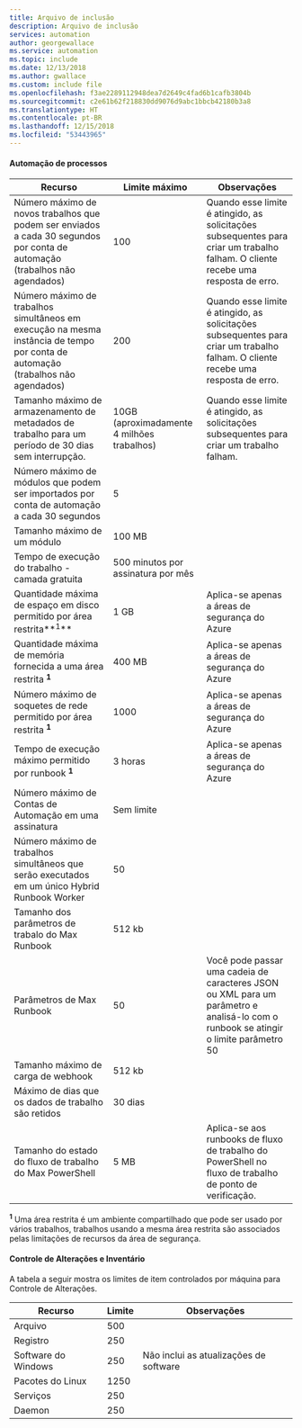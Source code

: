```yaml
---
title: Arquivo de inclusão
description: Arquivo de inclusão
services: automation
author: georgewallace
ms.service: automation
ms.topic: include
ms.date: 12/13/2018
ms.author: gwallace
ms.custom: include file
ms.openlocfilehash: f3ae2289112948dea7d2649c4fad6b1cafb3804b
ms.sourcegitcommit: c2e61b62f218830dd9076d9abc1bbcb42180b3a8
ms.translationtype: HT
ms.contentlocale: pt-BR
ms.lasthandoff: 12/15/2018
ms.locfileid: "53443965"
---
```

#### <a name="process-automation"></a>Automação de processos

| Recurso | Limite máximo |Observações|
| --- | --- |---|
| Número máximo de novos trabalhos que podem ser enviados a cada 30 segundos por conta de automação (trabalhos não agendados) |100 |Quando esse limite é atingido, as solicitações subsequentes para criar um trabalho falham. O cliente recebe uma resposta de erro.|
| Número máximo de trabalhos simultâneos em execução na mesma instância de tempo por conta de automação (trabalhos não agendados) |200 |Quando esse limite é atingido, as solicitações subsequentes para criar um trabalho falham. O cliente recebe uma resposta de erro.|
| Tamanho máximo de armazenamento de metadados de trabalho para um período de 30 dias sem interrupção. | 10GB (aproximadamente 4 milhões trabalhos)|Quando esse limite é atingido, as solicitações subsequentes para criar um trabalho falham. |
| Número máximo de módulos que podem ser importados por conta de automação a cada 30 segundos |5 ||
| Tamanho máximo de um módulo |100 MB ||
| Tempo de execução do trabalho - camada gratuita |500 minutos por assinatura por mês ||
| Quantidade máxima de espaço em disco permitido por área restrita**<sup>1</sup>** |1 GB |Aplica-se apenas a áreas de segurança do Azure|
| Quantidade máxima de memória fornecida a uma área restrita **<sup>1</sup>** |400 MB |Aplica-se apenas a áreas de segurança do Azure|
| Número máximo de soquetes de rede permitido por área restrita **<sup>1</sup>** |1000 |Aplica-se apenas a áreas de segurança do Azure|
| Tempo de execução máximo permitido por runbook **<sup>1</sup>** |3 horas |Aplica-se apenas a áreas de segurança do Azure|
| Número máximo de Contas de Automação em uma assinatura |Sem limite ||
|Número máximo de trabalhos simultâneos que serão executados em um único Hybrid Runbook Worker|50 ||
| Tamanho dos parâmetros de trabalo do Max Runbook   | 512 kb||
| Parâmetros de Max Runbook   | 50|Você pode passar uma cadeia de caracteres JSON ou XML para um parâmetro e analisá-lo com o runbook se atingir o limite parâmetro 50|
| Tamanho máximo de carga de webhook |  512 kb|
| Máximo de dias que os dados de trabalho são retidos|30 dias|
| Tamanho do estado do fluxo de trabalho do Max PowerShell |5 MB| Aplica-se aos runbooks de fluxo de trabalho do PowerShell no fluxo de trabalho de ponto de verificação.|

**<sup>1</sup>**  Uma área restrita é um ambiente compartilhado que pode ser usado por vários trabalhos, trabalhos usando a mesma área restrita são associados pelas limitações de recursos da área de segurança.

#### <a name="change-tracking-and-inventory"></a>Controle de Alterações e Inventário

A tabela a seguir mostra os limites de item controlados por máquina para Controle de Alterações.

| **Recurso** | **Limite**| **Observações** |
|---|---|---|
|Arquivo|500||
|Registro|250||
|Software do Windows|250|Não inclui as atualizações de software|
|Pacotes do Linux|1250||
|Serviços|250||
|Daemon|250||
